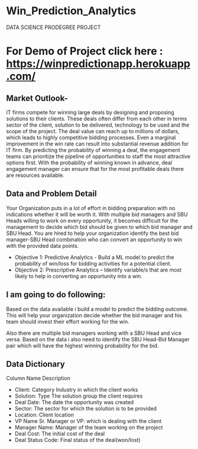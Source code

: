 # Win_Prediction_Analytics
DATA SCIENCE PRODEGREE PROJECT

# For Demo of Project click here : https://winpredictionapp.herokuapp.com/

## Market Outlook-
IT firms compete for winning large deals by designing and proposing solutions to their clients. These deals often differ from each other in terms sector of the client, solution to be delivered, technology to be used and the scope of the project. The deal value can reach up to millions of dollars, which leads to highly competitive bidding processes. Even a marginal improvement in the win rate can result into substantial revenue addition for IT firm.
By predicting the probability of winning a deal, the engagement teams can prioritize the pipeline of opportunities to staff the most attractive options first. With the probability of winning known in advance, deal engagement manager can ensure that for the most profitable deals there are resources available.


## Data and Problem Detail
Your Organization puts in a lot of effort in bidding preparation with no indications whether it will be worth it. With multiple bid managers and SBU Heads willing to work on every opportunity, it becomes difficult for the management to decide which bid should be given to which bid manager and SBU Head. You are hired to help your organization identify the best bid manager-SBU Head combination who can convert an opportunity to win with the provided data points.

- Objective 1: Predictive Analytics - Build a ML model to predict the probability of win/loss for bidding activities for a potential client.
- Objective 2: Prescriptive Analytics – Identify variable/s that are most likely to help in converting an opportunity into a win.


## I am going to do following:
Based on the data available i build a model to predict the bidding outcome. This will help your organization decide whether the bid manager and his team should invest their effort working for the win.

Also there are multiple bid managers working with a SBU Head and vice versa. Based on the data i also need to identify the SBU Head-Bid Manager pair which will have the highest winning probability for the bid.


## Data Dictionary

Column Name	Description
- Client: Category	Industry in which the client works
- Solution: Type	The solution group the client requires
- Deal Date:	The date the opportunity was created
- Sector: The sector for which the solution is to be provided
- Location: Client location
- VP Name	Sr. Manager or VP: which is dealing with the client
- Manager Name: Manager of the team working on the project
- Deal Cost: The initial cost of the deal
- Deal Status Code: Final status of the deal(won/lost)

